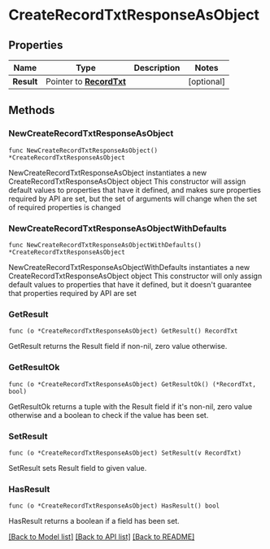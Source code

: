 # CreateRecordTxtResponseAsObject

## Properties

Name | Type | Description | Notes
------------ | ------------- | ------------- | -------------
**Result** | Pointer to [**RecordTxt**](RecordTxt.md) |  | [optional] 

## Methods

### NewCreateRecordTxtResponseAsObject

`func NewCreateRecordTxtResponseAsObject() *CreateRecordTxtResponseAsObject`

NewCreateRecordTxtResponseAsObject instantiates a new CreateRecordTxtResponseAsObject object
This constructor will assign default values to properties that have it defined,
and makes sure properties required by API are set, but the set of arguments
will change when the set of required properties is changed

### NewCreateRecordTxtResponseAsObjectWithDefaults

`func NewCreateRecordTxtResponseAsObjectWithDefaults() *CreateRecordTxtResponseAsObject`

NewCreateRecordTxtResponseAsObjectWithDefaults instantiates a new CreateRecordTxtResponseAsObject object
This constructor will only assign default values to properties that have it defined,
but it doesn't guarantee that properties required by API are set

### GetResult

`func (o *CreateRecordTxtResponseAsObject) GetResult() RecordTxt`

GetResult returns the Result field if non-nil, zero value otherwise.

### GetResultOk

`func (o *CreateRecordTxtResponseAsObject) GetResultOk() (*RecordTxt, bool)`

GetResultOk returns a tuple with the Result field if it's non-nil, zero value otherwise
and a boolean to check if the value has been set.

### SetResult

`func (o *CreateRecordTxtResponseAsObject) SetResult(v RecordTxt)`

SetResult sets Result field to given value.

### HasResult

`func (o *CreateRecordTxtResponseAsObject) HasResult() bool`

HasResult returns a boolean if a field has been set.


[[Back to Model list]](../README.md#documentation-for-models) [[Back to API list]](../README.md#documentation-for-api-endpoints) [[Back to README]](../README.md)


